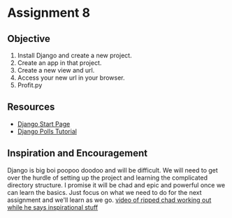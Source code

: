 # Assignment 8

## Objective
1. Install Django and create a new project.
2. Create an app in that project.
3. Create a new view and url.
4. Access your new url in your browser.
5. Profit.py

## Resources
* [Django Start Page](https://www.djangoproject.com/start/)
* [Django Polls Tutorial](https://docs.djangoproject.com/en/3.1/intro/tutorial01/)

## Inspiration and Encouragement
Django is big boi poopoo doodoo and will be difficult. We will need to get over the hurdle
of setting up the project and learning the complicated directory structure. I promise it will be
chad and epic and powerful once we can learn the basics. Just focus on what we need to do for
the next assignment and we'll learn as we go. 
[video of ripped chad working out while he says inspirational stuff](https://www.youtube.com/watch?v=lsSC2vx7zFQ&ab_channel=MattHowell)
